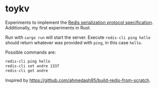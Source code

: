 # toykv

Experiments to implement the [Redis serialization protocol specification](https://redis.io/docs/latest/develop/reference/protocol-spec/).
Additionally, my first experiments in Rust.


Run with `cargo run` will start the server.
Execute `redis-cli ping hello` should return whatever was provided with `ping`,
in this case `hello`.

Possible commands are:
```sh
redis-cli ping hello
redis-cli set andre 1337
redis-cli get andre
```

Inspired by https://github.com/ahmedash95/build-redis-from-scratch.